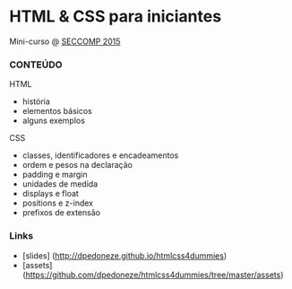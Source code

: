 # HTML & CSS para iniciantes

Mini-curso @ [SECCOMP 2015](http://seccomp-unesp.github.io)

### CONTEÚDO
HTML
- história
- elementos básicos
- alguns exemplos

CSS
- classes, identificadores e encadeamentos
- ordem e pesos na declaração
- padding e margin
- unidades de medida
- displays e float
- positions e z-index
- prefixos de extensão

### Links

- [slides] (http://dpedoneze.github.io/htmlcss4dummies)
- [assets] (https://github.com/dpedoneze/htmlcss4dummies/tree/master/assets)
